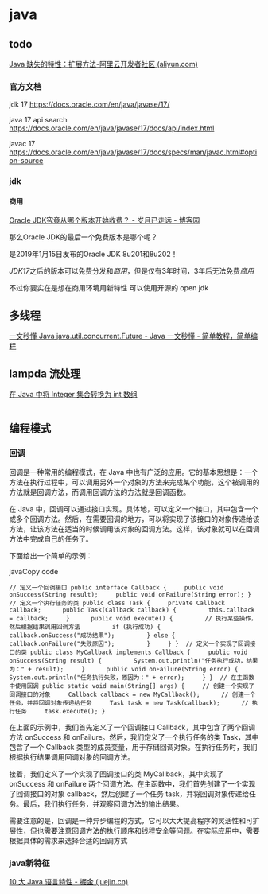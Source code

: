 # java

todo
-

[Java 缺失的特性：扩展方法-阿里云开发者社区 (aliyun.com)](https://developer.aliyun.com/article/1135549)

### 官方文档

jdk 17 https://docs.oracle.com/en/java/javase/17/

java 17 api search https://docs.oracle.com/en/java/javase/17/docs/api/index.html

javac 17 https://docs.oracle.com/en/java/javase/17/docs/specs/man/javac.html#option-source


### jdk

#### 商用

[Oracle JDK究竟从哪个版本开始收费？ - 岁月已走远 - 博客园](https://www.cnblogs.com/xuruiming/p/12881503.html)

那么Oracle JDK的最后一个免费版本是哪个呢？

是2019年1月15日发布的Oracle JDK 8u201和8u202！

*JDK17*之后的版本可以免费分发和*商用*，但是仅有3年时间，3年后无法免费*商用*

不过你要实在是想在商用环境用新特性 可以使用开源的 open jdk

## 多线程

[一文秒懂 Java java.util.concurrent.Future - Java 一文秒懂 - 简单教程，简单编程](https://www.twle.cn/c/yufei/javatm/javatm-basic-future.html)

## lampda 流处理

[在 Java 中将 Integer 集合转换为 int 数组](https://www.techiedelight.com/zh/convert-set-of-integer-to-array-of-int-in-java/)

```java

```

## 编程模式

### 回调

回调是一种常用的编程模式，在 Java 中也有广泛的应用。它的基本思想是：一个方法在执行过程中，可以调用另外一个对象的方法来完成某个功能，这个被调用的方法就是回调方法，而调用回调方法的方法就是回调函数。

在 Java 中，回调可以通过接口实现。具体地，可以定义一个接口，其中包含一个或多个回调方法。然后，在需要回调的地方，可以将实现了该接口的对象传递给该方法，让该方法在适当的时候调用该对象的回调方法。这样，该对象就可以在回调方法中完成自己的任务了。

下面给出一个简单的示例：

javaCopy code

`// 定义一个回调接口 public interface Callback {     public void onSuccess(String result);     public void onFailure(String error); }  // 定义一个执行任务的类 public class Task {     private Callback callback;      public Task(Callback callback) {         this.callback = callback;     }      public void execute() {         // 执行某些操作，然后根据结果调用回调方法         if (执行成功) {             callback.onSuccess("成功结果");         } else {             callback.onFailure("失败原因");         }     } }  // 定义一个实现了回调接口的类 public class MyCallback implements Callback {     public void onSuccess(String result) {         System.out.println("任务执行成功，结果为：" + result);     }      public void onFailure(String error) {         System.out.println("任务执行失败，原因为：" + error);     } }  // 在主函数中使用回调 public static void main(String[] args) {     // 创建一个实现了回调接口的对象     Callback callback = new MyCallback();      // 创建一个任务，并将回调对象传递给任务     Task task = new Task(callback);      // 执行任务     task.execute(); }`

在上面的示例中，我们首先定义了一个回调接口 Callback，其中包含了两个回调方法 onSuccess 和 onFailure。然后，我们定义了一个执行任务的类 Task，其中包含了一个 Callback 类型的成员变量，用于存储回调对象。在执行任务时，我们根据执行结果调用回调对象的回调方法。

接着，我们定义了一个实现了回调接口的类 MyCallback，其中实现了 onSuccess 和 onFailure 两个回调方法。在主函数中，我们首先创建了一个实现了回调接口的对象 callback，然后创建了一个任务 task，并将回调对象传递给任务。最后，我们执行任务，并观察回调方法的输出结果。

需要注意的是，回调是一种异步编程的方式，它可以大大提高程序的灵活性和可扩展性，但也需要注意回调方法的执行顺序和线程安全等问题。在实际应用中，需要根据具体的需求来选择合适的回调方式



### java新特征

[10 大 Java 语言特性 - 掘金 (juejin.cn)](https://juejin.cn/post/7140097107000000520#heading-8)
